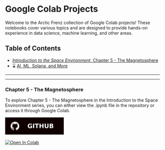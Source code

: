 # Google Colab Projects

Welcome to the Arctic Frenz collection of Google Colab projects! These notebooks cover various topics and are designed to provide hands-on experience in data science, machine learning, and other areas.

## Table of Contents

- [*Introduction to the Space Environment*, Chapter 5 - The Magnetosphere](https://github.com/davidbeard741/Google-Colab-Public/blob/main/chapter_5.ipynb)
- ⌛ [AI, ML, Solana, and More](https://articfrenz.com)

***  
___

### Chapter 5 - The Magnetosphere

To explore Chapter 5 - The Magnetosphere in the Introduction to the Space Environment series, you can either view the .ipynb file in the repository or access it through Google Colab.

[![Open In GitHub](https://github.com/davidbeard741/Google-Colab-Public/blob/main/public/GitHub-100000.svg)](https://github.com/davidbeard741/Google-Colab-Public/blob/main/chapter_5.ipynb)  

[![Open In Colab](https://colab.research.google.com/assets/colab-badge.svg)](https://colab.research.google.com/gist/davidbeard741/4834d88faec49438a5564d86fd108916/chapter-5.ipynb)  
